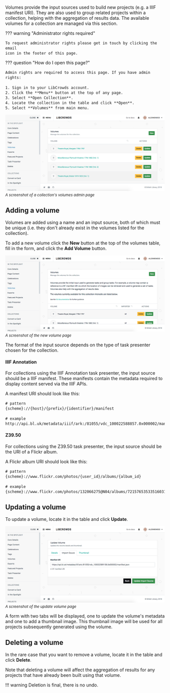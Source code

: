 Volumes provide the input sources used to build new projects (e.g. a
IIIF manifest URI). They are also used to group related projects
within a collection, helping with the aggregation of results data. The
available volumes for a collection are managed via this section.

??? warning "Administrator rights required"

    To request administrator rights please get in touch by clicking the email
    icon in the footer of this page.

??? question "How do I open this page?"

    Admin rights are required to access this page. If you have admin rights:

    1. Sign in to your LibCrowds account.
    2. Click the **Menu** button at the top of any page.
    3. Select **Open Collection**.
    4. Locate the collection in the table and click **Open**.
    5. Select **Volumes** from main menu.

![A screenshot of a collection's volumes admin page](/assets/img/collection/volumes.png?raw=true)
<br><small>*A screenshot of a collection's volumes admin page*</small>

## Adding a volume

Volumes are added using a name and an input source, both of which must be
unique (i.e. they don't already exist in the volumes listed for the
collection).

To add a new volume click the **New** button at the top of the volumes table,
fill in the form, and click the **Add Volume** button.

![A screenshot of the new volume page](/assets/img/collection/volumes-new.png?raw=true)
<br><small>*A screenshot of the new volume page*</small>

The format of the input source depends on the type of task presenter chosen
for the collection.

#### IIIF Annotation

For collections using the IIIF Annotation task presenter, the input source
should be a IIIF manifest. These manifests contain the metadata required to
display content served via the IIIF APIs.

A manifest URI should look like this:

```
# pattern
{scheme}://{host}/{prefix}/{identifier}/manifest

# example
http://api.bl.uk/metadata/iiif/ark:/81055/vdc_100022588857.0x000002/manifest.json
```

#### Z39.50

For collections using the Z39.50 task presenter, the input source should be
the URI of a Flickr album.

A Flickr album URI should look like this:

```
# pattern
{scheme}://www.flickr.com/photos/{user_id}/albums/{album_id}

# example
{scheme}://www.flickr.com/photos/132066275@N04/albums/72157653533516031
```

## Updating a volume

To update a volume, locate it in the table and click **Update**.

![A screenshot of the update volume page](/assets/img/collection/volumes-update.png?raw=true)
<br><small>*A screenshot of the update volume page*</small>

A form with two tabs will be displayed, one to update the volume's metadata
and one to add a thumbnail image. This thumbnail image will be used for all
projects subsequently generated using the volume.

## Deleting a volume

In the rare case that you want to remove a volume, locate it in the table
and click **Delete**.

Note that deleting a volume will affect the aggregation of results for any
projects that have already been built using that volume.

!!! warning
    Deletion is final, there is no undo.
